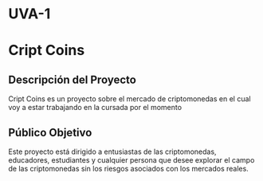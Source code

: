 # UVA-1

# Cript Coins

## Descripción del Proyecto
Cript Coins es un proyecto sobre el mercado de criptomonedas en el cual voy a estar trabajando en la cursada por el momento

## Público Objetivo
Este proyecto está dirigido a entusiastas de las criptomonedas, educadores, estudiantes y cualquier persona que desee explorar el campo de las criptomonedas sin los riesgos asociados con los mercados reales.
